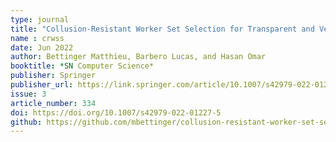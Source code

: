 ```yaml
---
type: journal
title: "Collusion-Resistant Worker Set Selection for Transparent and Verifiable Voting"
name : crwss
date: Jun 2022
author: Bettinger Matthieu, Barbero Lucas, and Hasan Omar
booktitle: *SN Computer Science*
publisher: Springer
publisher_url: https://link.springer.com/article/10.1007/s42979-022-01227-5
issue: 3
article_number: 334
doi: https://doi.org/10.1007/s42979-022-01227-5
github: https://github.com/mbettinger/collusion-resistant-worker-set-selection
---
```

